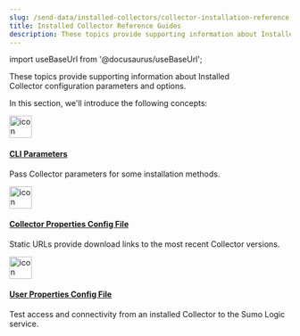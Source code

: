 ```yaml
---
slug: /send-data/installed-collectors/collector-installation-reference
title: Installed Collector Reference Guides
description: These topics provide supporting information about Installed Collector configuration parameters and options.
---
```


import useBaseUrl from '@docusaurus/useBaseUrl';

These topics provide supporting information about Installed Collector configuration parameters and options. 

In this section, we'll introduce the following concepts:

<div className="box-wrapper" >
<div className="box smallbox card">
  <div className="container">
  <a href="/docs/send-data/installed-collectors/collector-installation-reference/parameters-command-line-installer"><img src={useBaseUrl('img/icons/operations/data-collection.png')} alt="icon" width="40"/><h4>CLI Parameters</h4></a>
  <p>Pass Collector parameters for some installation methods.</p>
  </div>
</div>
<div className="box smallbox card">
  <div className="container">
  <a href="/docs/send-data/installed-collectors/collector-installation-reference/collector-properties"><img src={useBaseUrl('img/icons/operations/data-collection.png')} alt="icon" width="40"/><h4>Collector Properties Config File</h4></a>
  <p>Static URLs provide download links to the most recent Collector versions.</p>
  </div>
</div>
<div className="box smallbox card">
  <div className="container">
  <a href="/docs/send-data/installed-collectors/collector-installation-reference/user-properties"><img src={useBaseUrl('img/icons/operations/data-collection.png')} alt="icon" width="40"/><h4>User Properties Config File</h4></a>
  <p>Test access and connectivity from an installed Collector to the Sumo Logic service.</p>
  </div>
</div>
</div>
